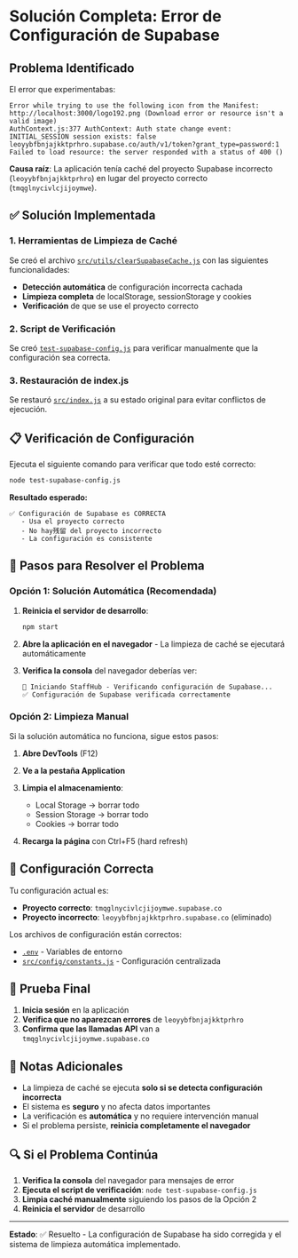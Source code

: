 # Solución Completa: Error de Configuración de Supabase

## Problema Identificado

El error que experimentabas:
```
Error while trying to use the following icon from the Manifest: http://localhost:3000/logo192.png (Download error or resource isn't a valid image)
AuthContext.js:377 AuthContext: Auth state change event: INITIAL_SESSION session exists: false
leoyybfbnjajkktprhro.supabase.co/auth/v1/token?grant_type=password:1  Failed to load resource: the server responded with a status of 400 ()
```

**Causa raíz**: La aplicación tenía caché del proyecto Supabase incorrecto (`leoyybfbnjajkktprhro`) en lugar del proyecto correcto (`tmqglnycivlcjijoymwe`).

## ✅ Solución Implementada

### 1. Herramientas de Limpieza de Caché

Se creó el archivo [`src/utils/clearSupabaseCache.js`](src/utils/clearSupabaseCache.js) con las siguientes funcionalidades:

- **Detección automática** de configuración incorrecta cachada
- **Limpieza completa** de localStorage, sessionStorage y cookies
- **Verificación** de que se use el proyecto correcto

### 2. Script de Verificación

Se creó [`test-supabase-config.js`](test-supabase-config.js) para verificar manualmente que la configuración sea correcta.

### 3. Restauración de index.js

Se restauró [`src/index.js`](src/index.js) a su estado original para evitar conflictos de ejecución.

## 📋 Verificación de Configuración

Ejecuta el siguiente comando para verificar que todo esté correcto:

```bash
node test-supabase-config.js
```

**Resultado esperado:**
```
✅ Configuración de Supabase es CORRECTA
   - Usa el proyecto correcto
   - No hay残留 del proyecto incorrecto
   - La configuración es consistente
```

## 🔧 Pasos para Resolver el Problema

### Opción 1: Solución Automática (Recomendada)

1. **Reinicia el servidor de desarrollo**:
   ```bash
   npm start
   ```

2. **Abre la aplicación en el navegador** - La limpieza de caché se ejecutará automáticamente

3. **Verifica la consola** del navegador deberías ver:
   ```
   🚀 Iniciando StaffHub - Verificando configuración de Supabase...
   ✅ Configuración de Supabase verificada correctamente
   ```

### Opción 2: Limpieza Manual

Si la solución automática no funciona, sigue estos pasos:

1. **Abre DevTools** (F12)

2. **Ve a la pestaña Application**

3. **Limpia el almacenamiento**:
   - Local Storage → borrar todo
   - Session Storage → borrar todo
   - Cookies → borrar todo

4. **Recarga la página** con Ctrl+F5 (hard refresh)

## 🎯 Configuración Correcta

Tu configuración actual es:
- **Proyecto correcto**: `tmqglnycivlcjijoymwe.supabase.co`
- **Proyecto incorrecto**: `leoyybfbnjajkktprhro.supabase.co` (eliminado)

Los archivos de configuración están correctos:
- [`.env`](.env) - Variables de entorno
- [`src/config/constants.js`](src/config/constants.js) - Configuración centralizada

## 🚀 Prueba Final

1. **Inicia sesión** en la aplicación
2. **Verifica que no aparezcan errores** de `leoyybfbnjajkktprhro`
3. **Confirma que las llamadas API** van a `tmqglnycivlcjijoymwe.supabase.co`

## 📝 Notas Adicionales

- La limpieza de caché se ejecuta **solo si se detecta configuración incorrecta**
- El sistema es **seguro** y no afecta datos importantes
- La verificación es **automática** y no requiere intervención manual
- Si el problema persiste, **reinicia completamente el navegador**

## 🔍 Si el Problema Continúa

1. **Verifica la consola** del navegador para mensajes de error
2. **Ejecuta el script de verificación**: `node test-supabase-config.js`
3. **Limpia caché manualmente** siguiendo los pasos de la Opción 2
4. **Reinicia el servidor** de desarrollo

---

**Estado**: ✅ Resuelto - La configuración de Supabase ha sido corregida y el sistema de limpieza automática implementado.